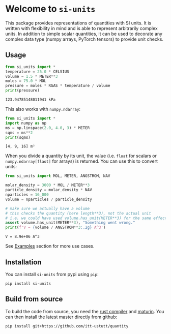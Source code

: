 # Welcome to `si-units`

This package provides representations of quantities with SI units.
It is written with flexibility in mind and is able to represent arbitrarily complex units.
In addition to simple scalar quantities, it can be used to decorate any complex data type (numpy arrays, PyTorch tensors) to provide unit checks.

## Usage

```py title="Ideal gas pressure" linenums="1"
from si_units import *
temperature = 25.0 * CELSIUS
volume = 1.5 * METER**3
moles = 75.0 * MOL
pressure = moles * RGAS * temperature / volume
print(pressure)
```

```
123.94785148011941 kPa
```

This also works with `numpy.ndarray`:

```py title="Using numpy" linenums="1"
from si_units import *
import numpy as np
ms = np.linspace(2.0, 4.0, 3) * METER
sqms = ms**2
print(sqms)
```

```
[4, 9, 16] m²
```

When you divide a quantity by its unit, the value
(i.e. `float` for scalars or `numpy.ndarray[flaot]` for arrays) is returned.
You can use this to convert units:

```py title="Unit conversion" linenums="1"
from si_units import MOL, METER, ANGSTROM, NAV

molar_density = 3000 * MOL / METER**3
particle_density = molar_density * NAV
nparticles = 16_000
volume = nparticles / particle_density

# make sure we actually have a volume
# this checks the quantity (here length**3), not the actual unit
# i.e. we could have used volume.has_unit(METER**3) for the same effect.
assert volume.has_unit(METER**3), "Something went wrong."
print(f'V = {volume / ANGSTROM**3:.2g} A^3')
```

```
V = 8.9e+06 A^3
```

See [Examples](examples.md) section for more use cases.

## Installation

You can install `si-units` from pypi using `pip`:

```
pip install si-units
```

## Build from source

To build the code from source, you need the [rust compiler](https://www.rust-lang.org/tools/install) and [maturin](https://github.com/PyO3/maturin).
You can then install the latest master directly from github:

```
pip install git+https://github.com/itt-ustutt/quantity
```

